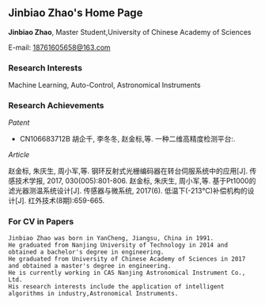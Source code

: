 ## Jinbiao Zhao's Home Page

**Jinbiao Zhao**, Master Student,University of Chinese Academy of Sciences

E-mail: 18761605658@163.com

### Research Interests

Machine Learning,  Auto-Control, Astronomical Instruments

### Research Achievements
_Patent_

- CN106683712B 胡企千, 李冬冬, 赵金标,等. 一种二维高精度检测平台:.

_Article_

赵金标, 朱庆生, 周小军,等. 钢环反射式光栅编码器在转台伺服系统中的应用[J]. 传感技术学报, 2017, 030(005):801-806.
赵金标, 朱庆生, 周小军,等. 基于Pt1000的滤光器测温系统设计[J]. 传感器与微系统, 2017(6).
低温下(-213℃)补偿机构的设计[J]. 红外技术(8期):659-665.

### For CV in Papers
```text
Jinbiao Zhao was born in YanCheng, Jiangsu, China in 1991. 
He graduated from Nanjing University of Technology in 2014 and obtained a bachelor's degree in engineering. 
He graduated from University of Chinese Academy of Sciences in 2017 and obtained a master's degree in engineering.
He is currently working in CAS Nanjing Astronomical Instrument Co., Ltd. 
His research interests include the application of intelligent algorithms in industry,Astronomical Instruments.
```

